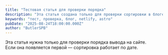 ```yaml
---
title: "Тестовая статья для проверки порядка"
description: "Эта статья создана только для проверки сортировки в блоге."
keywords: "тест, проверка, блог, netlify, astro"
pubDate: "2025-08-24T18:00:00.000Z"
author: "ButlerSPB"
---
```


Эта статья нужна только для проверки порядка вывода на сайте.  
Если она появляется первой — сортировка работает по дате.

